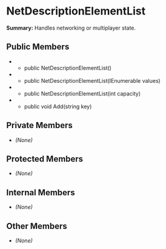 # NetDescriptionElementList

**Summary:** Handles networking or multiplayer state.

## Public Members
- - public NetDescriptionElementList()
- - public NetDescriptionElementList(IEnumerable<DescriptionElement> values)
- - public NetDescriptionElementList(int capacity)
- - public void Add(string key)

## Private Members
- *(None)*

## Protected Members
- *(None)*

## Internal Members
- *(None)*

## Other Members
- *(None)*
